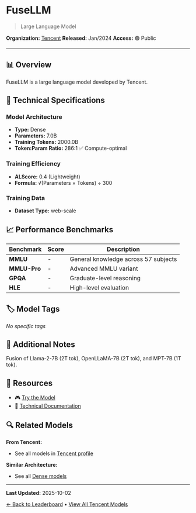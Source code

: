 # FuseLLM

> Large Language Model

**Organization:** [Tencent](../../labs/tencent.md)
**Released:** Jan/2024
**Access:** 🟢 Public

---

## 📊 Overview

FuseLLM is a large language model developed by Tencent.

## 🔧 Technical Specifications

### Model Architecture
- **Type:** Dense
- **Parameters:** 7.0B
- **Training Tokens:** 2000.0B
- **Token:Param Ratio:** 286:1 ✅ Compute-optimal

### Training Efficiency
- **ALScore:** 0.4 (Lightweight)
- **Formula:** √(Parameters × Tokens) ÷ 300

### Training Data
- **Dataset Type:** web-scale

## 📈 Performance Benchmarks

| Benchmark | Score | Description |
|-----------|-------|-------------|
| **MMLU** | - | General knowledge across 57 subjects |
| **MMLU-Pro** | - | Advanced MMLU variant |
| **GPQA** | - | Graduate-level reasoning |
| **HLE** | - | High-level evaluation |

## 🏷️ Model Tags

_No specific tags_

## 📝 Additional Notes

Fusion of Llama-2-7B (2T tok), OpenLLaMA-7B (2T tok), and MPT-7B (1T tok).

## 🔗 Resources

- 🎮 [Try the Model](https://github.com/fanqiwan/FuseLLM)
- 📄 [Technical Documentation](https://arxiv.org/abs/2401.10491)

## 🔍 Related Models

**From Tencent:**
- See all models in [Tencent profile](../../labs/tencent.md)

**Similar Architecture:**
- See all [Dense models](../../architectures/dense.md)

---

**Last Updated:** 2025-10-02

[← Back to Leaderboard](../../README.md) • [View All Tencent Models](../../labs/tencent.md)
